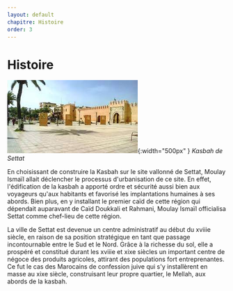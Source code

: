 ```yaml
---
layout: default
chapitre: Histoire
order: 3
---
```


# Histoire
![Histoire](./images/téléchargement.jpg){:width="500px" }
*Kasbah de Settat*

<!-- note -->

En choisissant de construire la Kasbah sur le site vallonné de Settat, Moulay Ismaïl allait déclencher le processus d'urbanisation de ce site. En effet, l'édification de la kasbah a apporté ordre et sécurité aussi bien aux voyageurs qu'aux habitants et favorisé les implantations humaines à ses abords. Bien plus, en y installant le premier caïd de cette région qui dépendait auparavant de Caïd Doukkali et Rahmani, Moulay Ismaïl officialisa Settat comme chef-lieu de cette région.

La ville de Settat est devenue un centre administratif au début du xviiie siècle, en raison de sa position stratégique en tant que passage incontournable entre le Sud et le Nord. Grâce à la richesse du sol, elle a prospéré et constitué durant les xviiie et xixe siècles un important centre de négoce des produits agricoles, attirant des populations fort entreprenantes. Ce fut le cas des Marocains de confession juive qui s'y installèrent en masse au xixe siècle, construisant leur propre quartier, le Mellah, aux abords de la kasbah.

<!-- new slide -->
